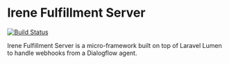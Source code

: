 # Irene Fulfillment Server

[![Build Status](https://travis-ci.org/apquinit/irene-fulfillment-server.svg?branch=master)](https://travis-ci.org/apquinit/irene-fulfillment-server)

Irene Fulfillment Server is a micro-framework built on top of Laravel Lumen to handle webhooks from a Dialogflow agent.